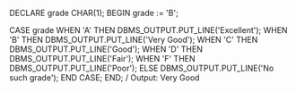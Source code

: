 DECLARE 
  grade CHAR(1); BEGIN 
  grade := 'B'; 
 
  CASE grade 
    WHEN 'A' THEN DBMS_OUTPUT.PUT_LINE('Excellent'); 
    WHEN 'B' THEN DBMS_OUTPUT.PUT_LINE('Very Good'); 
    WHEN 'C' THEN DBMS_OUTPUT.PUT_LINE('Good'); 
    WHEN 'D' THEN DBMS_OUTPUT.PUT_LINE('Fair'); 
    WHEN 'F' THEN DBMS_OUTPUT.PUT_LINE('Poor'); 
    ELSE DBMS_OUTPUT.PUT_LINE('No such grade'); 
  END CASE; 
END; 
/ 
Output: 
Very Good 
